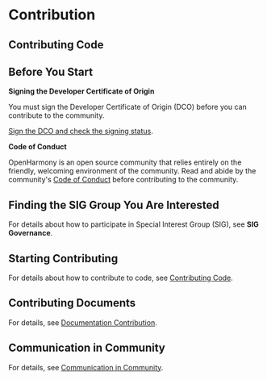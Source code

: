 # Contribution<a name="EN-US_TOPIC_0000001055208082"></a>

## Contributing Code<a name="en-us_topic_0000001053868136_section10170447161315"></a>

## Before You Start<a name="en-us_topic_0000001053868136_section2734837154520"></a>

**Signing the Developer Certificate of Origin**

You must sign the Developer Certificate of Origin (DCO) before you can contribute to the community.

[Sign the DCO and check the signing status](https://dco.openharmony.io/sign/Z2l0ZWUlMkZPcGVuQXRvbQ==).

**Code of Conduct**

OpenHarmony is an open source community that relies entirely on the friendly, welcoming environment of the community. Read and abide by the community's  [Code of Conduct](code-of-conduct.md#EN-US_TOPIC_0000001055368056)  before contributing to the community.

## **Finding the SIG Group You Are Interested**

For details about how to participate in Special Interest Group (SIG), see **SIG Governance**.

## Starting Contributing<a name="en-us_topic_0000001053868136_section184321756134618"></a>

For details about how to contribute to code, see  [Contributing Code](contributing-code.md#EN-US_TOPIC_0000001055088095).

## Contributing Documents<a name="en-us_topic_0000001053868136_section11234185012131"></a>

For details, see  [Documentation Contribution](documentation-contribution.md).

## Communication in Community<a name="en-us_topic_0000001053868136_section98614457153"></a>

For details, see  [Communication in Community](communication-in-community.md#EN-US_TOPIC_0000001054608107).

